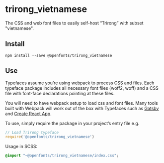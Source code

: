 
# trirong_vietnamese

The CSS and web font files to easily self-host “Trirong” with subset "vietnamese".

## Install

`npm install --save @openfonts/trirong_vietnamese`

## Use

Typefaces assume you’re using webpack to process CSS and files. Each typeface
package includes all necessary font files (woff2, woff) and a CSS file with
font-face declarations pointing at these files.

You will need to have webpack setup to load css and font files. Many tools built
with Webpack will work out of the box with Typefaces such as [Gatsby](https://github.com/gatsbyjs/gatsby)
and [Create React App](https://github.com/facebookincubator/create-react-app).

To use, simply require the package in your project’s entry file e.g.

```javascript
// Load Trirong typeface
require('@openfonts/trirong_vietnamese')
```

Usage in SCSS:
```scss
@import "~@openfonts/trirong_vietnamese/index.css";
```
